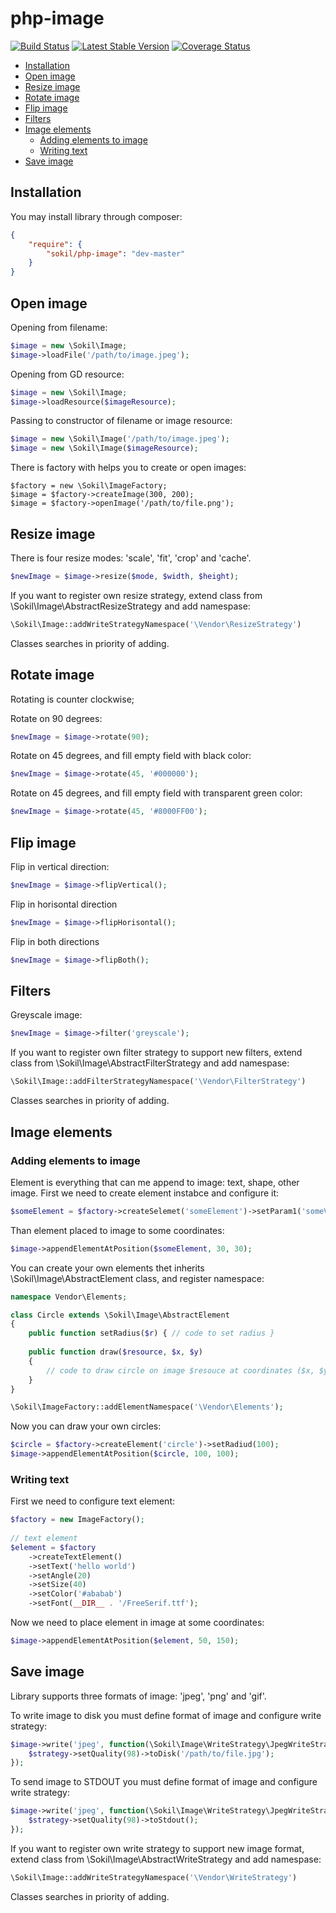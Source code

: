 php-image
=========

[![Build Status](https://travis-ci.org/sokil/php-image.png?branch=master&1)](https://travis-ci.org/sokil/php-mongo)
[![Latest Stable Version](https://poser.pugx.org/sokil/php-image/v/stable.png)](https://packagist.org/packages/sokil/php-image)
[![Coverage Status](https://coveralls.io/repos/sokil/php-image/badge.png?branch=master)](https://coveralls.io/r/sokil/php-image?branch=master)

* [Installation](#installation)
* [Open image](#open-image)
* [Resize image](#resize-image)
* [Rotate image](#rotate-image)
* [Flip image](#flip-image)
* [Filters](#filters)
* [Image elements](#image-elements)
  * [Adding elements to image](#adding-elements-to-image)
  * [Writing text](#writing-text)
* [Save image](#save-image)

Installation
------------

You may install library through composer:
```json
{
    "require": {
        "sokil/php-image": "dev-master"
    }
}
```

Open image
----------

Opening from filename:

```php
$image = new \Sokil\Image;
$image->loadFile('/path/to/image.jpeg');
```

Opening from GD resource:

```php
$image = new \Sokil\Image;
$image->loadResource($imageResource);
```

Passing to constructor of filename or image resource:

```php
$image = new \Sokil\Image('/path/to/image.jpeg');
$image = new \Sokil\Image($imageResource);
```

There is factory with helps you to create or open images:
```
$factory = new \Sokil\ImageFactory;
$image = $factory->createImage(300, 200);
$image = $factory->openImage('/path/to/file.png');
```

Resize image
------------

There is four resize modes: 'scale', 'fit', 'crop' and 'cache'.

```php
$newImage = $image->resize($mode, $width, $height);
```

If you want to register own resize strategy, extend class from \Sokil\Image\AbstractResizeStrategy and add namespase:
```php
\Sokil\Image::addWriteStrategyNamespace('\Vendor\ResizeStrategy')
```
Classes searches in priority of adding.

Rotate image
------------

Rotating is counter clockwise;

Rotate on 90 degrees:
```php
$newImage = $image->rotate(90);
```

Rotate on 45 degrees, and fill empty field with black color:
```php
$newImage = $image->rotate(45, '#000000');
```

Rotate on 45 degrees, and fill empty field with transparent green color:
```php
$newImage = $image->rotate(45, '#8000FF00');
```

Flip image
----------

Flip in vertical direction:
```php
$newImage = $image->flipVertical();
```

Flip in horisontal direction
```php
$newImage = $image->flipHorisontal();
```

Flip in both directions
```php
$newImage = $image->flipBoth();
```

Filters
-------

Greyscale image:
```php
$newImage = $image->filter('greyscale');
```

If you want to register own filter strategy to support new filters, extend class from \Sokil\Image\AbstractFilterStrategy and add namespase:
```php
\Sokil\Image::addFilterStrategyNamespace('\Vendor\FilterStrategy')
```
Classes searches in priority of adding.

Image elements
--------------

### Adding elements to image

Element is everything that can me append to image: text, shape, other image. First we need to create element instabce and configure it:
```php
$someElement = $factory->createSelemet('someElement')->setParam1('someValue');
```

Than element placed to image to some coordinates:
```php
$image->appendElementAtPosition($someElement, 30, 30);
```

You can create your own elements thet inherits \Sokil\Image\AbstractElement class, and register namespace:
```php
namespace Vendor\Elements;

class Circle extends \Sokil\Image\AbstractElement
{
    public function setRadius($r) { // code to set radius }
    
    public function draw($resource, $x, $y) 
    {
        // code to draw circle on image $resouce at coordinates ($x, $y)
    }
}

\Sokil\ImageFactory::addElementNamespace('\Vendor\Elements');
```

Now you can draw your own circles:
```php
$circle = $factory->createElement('circle')->setRadiud(100);
$image->appendElementAtPosition($circle, 100, 100);
```

### Writing text

First we need to configure text element:
```php
$factory = new ImageFactory();
        
// text element
$element = $factory
    ->createTextElement()
    ->setText('hello world')
    ->setAngle(20)
    ->setSize(40)
    ->setColor('#ababab')
    ->setFont(__DIR__ . '/FreeSerif.ttf');
```

Now we need to place element in image at some coordinates:
```php
$image->appendElementAtPosition($element, 50, 150);
```

Save image
----------

Library supports three formats of image: 'jpeg', 'png' and 'gif'. 

To write image to disk you must define format of image and configure write strategy:
```php
$image->write('jpeg', function(\Sokil\Image\WriteStrategy\JpegWriteStrategy $strategy) {
    $strategy->setQuality(98)->toDisk('/path/to/file.jpg');
});
```

To send image to STDOUT you must define format of image and configure write strategy:
```php
$image->write('jpeg', function(\Sokil\Image\WriteStrategy\JpegWriteStrategy $strategy) {
    $strategy->setQuality(98)->toStdout();
});
```

If you want to register own write strategy to support new image format, extend class from \Sokil\Image\AbstractWriteStrategy and add namespase:
```php
\Sokil\Image::addWriteStrategyNamespace('\Vendor\WriteStrategy')
```
Classes searches in priority of adding.
